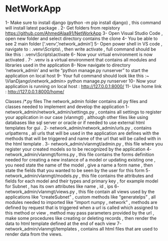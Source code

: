# NetWorkApp
1-	Make sure to install django  (python -m pip install django) , this command will install latest package .
2-	Get folders from repistory https://github.com/AhmedAlaa91/NetWorkApp
3-	Open Visual Studio Code , open new folder and select directory contains the clone
4-	You be able to see 2 main folder [‘.venv’,’network_admin’]
5-	Open power shell in VS code , navigate to : .venv\Scripts\ , then write  activate  , full command should be like this : .venv\Scripts\activate
6-	Now your virtual environment is now activated .
7-	.venv is a virtual environment that contains all modules and libraries used in the application
8-	Now navigate to directory ’network_admin’ and write “python manage.py runserver” to start the application on local host 
9-	Your full command should look like this :~ \VlanDjango\network_admin> python manage.py runserver
10-	Now your application is running on local host : http://127.0.0.1:8000/
11-	Use home link : http://127.0.0.1:8000/home/


Classes /*.py files 
The network_admin folder contains all py files and classes needed to implement and develop the application 
1-	network_admin/network_admin/settings.py , contains all settings to register your application in our case (vlanmgt) , although other files like using databases like sql server or oracle or if needed to use external html templates for gui .
2-	network_admin/network_admin/urls.py , contains urlpatterns , all urls that will be used in the application are defines with the methods that will be triggered and name of the url that will be called with in the html template .
3-	network_admin/vlanmgt/admin.py , this file where you register your created models so to be recognized by the application
4-	network_admin/vlanmgt/forms.py , this file contains the forms definition needed for creating a new instance of a model or updating existing one , you need state the name of the model , give a name a form name , then state the fields that you wanted to be seen by the user for this form
5-	network_admin/vlanmgt/models.py , this file contains the attributes and fields for each model and their types and primary key , for example model for Subnet , has its own attributes like name , id , ips 
6-	network_admin/vlanmgt/views.py , this file contain all views used by the applications like “createSubnet” , custom methods like “generateIps” , all modules needed to imported like “import numpy , network” , methods are defined by request that is triggered when a url is called which assigned to this method or view , method may pass parameters provided by the url , make some procedures like creating or deleting records , then render the data to html template defined at the end of each view 
7-	network_admin/vlanmgt/templates , contains all html files that are used to render data from the views.

